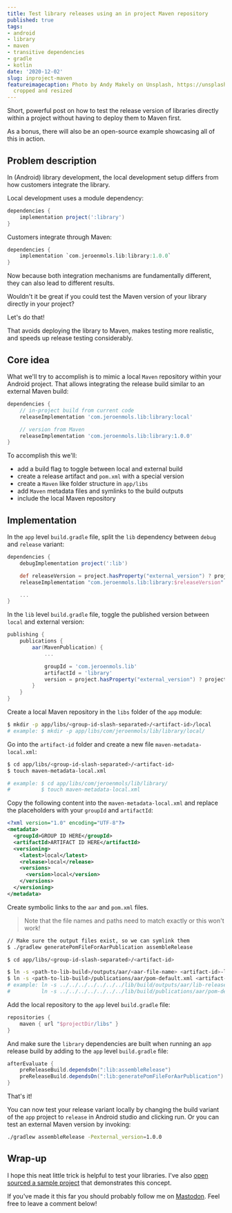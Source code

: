 ```yaml
---
title: Test library releases using an in project Maven repository
published: true
tags:
- android
- library
- maven
- transitive dependencies
- gradle
- kotlin
date: '2020-12-02'
slug: inproject-maven
featureimagecaption: Photo by Andy Makely on Unsplash, https://unsplash.com/photos/0cn3wuj6Cmw,
  cropped and resized
---
```


Short, powerful post on how to test the release version of libraries directly within a project without having to deploy them to Maven first.

As a bonus, there will also be an open-source example showcasing all of this in action.


## Problem description
In (Android) library development, the local development setup differs from how customers integrate the library.

Local development uses a module dependency:

```groovy
dependencies {
    implementation project(':library')
}
```

Customers integrate through Maven:

```groovy
dependencies {
    implementation `com.jeroenmols.lib:library:1.0.0`
}
```

Now because both integration mechanisms are fundamentally different, they can also lead to different results.

Wouldn't it be great if you could test the Maven version of your library directly in your project?

Let's do that!

That avoids deploying the library to Maven, makes testing more realistic, and speeds up release testing considerably.

## Core idea
What we'll try to accomplish is to mimic a local `Maven` repository within your Android project. That allows integrating the release build similar to an external Maven build:

```groovy
dependencies {
    // in-project build from current code
    releaseImplementation 'com.jeroenmols.lib:library:local'

    // version from Maven
    releaseImplementation 'com.jeroenmols.lib:library:1.0.0'
}
```

To accomplish this we'll:

- add a build flag to toggle between local and external build
- create a release artifact and `pom.xml` with a special version
- create a `Maven` like folder structure in `app/libs`
- add `Maven` metadata files and symlinks to the build outputs
- include the local Maven repository


## Implementation
In the `app` level `build.gradle` file, split the `lib` dependency between `debug` and `release` variant:

```groovy
dependencies {
    debugImplementation project(':lib')

    def releaseVersion = project.hasProperty("external_version") ? project.external_version : "local"
    releaseImplementation "com.jeroenmols.lib:library:$releaseVersion"

    ...
}
```

In the `lib` level `build.gradle` file, toggle the published version between `local` and external version:

```groovy
publishing {
    publications {
        aar(MavenPublication) {
            ...

            groupId = 'com.jeroenmols.lib'
            artifactId = 'library'
            version = project.hasProperty("external_version") ? project.external_version : "local"
        }
    }
}
```

Create a local Maven repository in the `libs` folder of the `app` module:

```bash
$ mkdir -p app/libs/<group-id-slash-separated>/<artifact-id>/local
# example: $ mkdir -p app/libs/com/jeroenmols/lib/library/local/
```

Go into the `artifact-id` folder and create a new file `maven-metadata-local.xml`:

```bash
$ cd app/libs/<group-id-slash-separated>/<artifact-id>
$ touch maven-metadata-local.xml

# example: $ cd app/libs/com/jeroenmols/lib/library/
#          $ touch maven-metadata-local.xml
```

Copy the following content into the `maven-metadata-local.xml` and replace the placeholders with your `groupId` and `artifactId`:

```xml
<?xml version="1.0" encoding="UTF-8"?>
<metadata>
  <groupId>GROUP ID HERE</groupId>
  <artifactId>ARTIFACT ID HERE</artifactId>
  <versioning>
    <latest>local</latest>
    <release>local</release>
    <versions>
      <version>local</version>
    </versions>
  </versioning>
</metadata>
```

Create symbolic links to the `aar` and `pom.xml` files.

> Note that the file names and paths need to match exactly or this won't work!

```bash
// Make sure the output files exist, so we can symlink them
$ ./gradlew generatePomFileForAarPublication assembleRelease

$ cd app/libs/<group-id-slash-separated>/<artifact-id>

$ ln -s <path-to-lib-build>/outputs/aar/<aar-file-name> <artifact-id>-local.aar
$ ln -s <path-to-lib-build>/publications/aar/pom-default.xml <artifact-id>-local.pom
# example: ln -s ../../../../../../../lib/build/outputs/aar/lib-release.aar library-local.aar
#          ln -s ../../../../../../../lib/build/publications/aar/pom-default.xml library-local.pom
```

Add the local repository to the `app` level `build.gradle` file:

```groovy
repositories {
    maven { url "$projectDir/libs" }
}
```

And make sure the `library` dependencies are built when running an `app` release build by adding to the `app` level `build.gradle` file:

```groovy
afterEvaluate {
    preReleaseBuild.dependsOn(":lib:assembleRelease")
    preReleaseBuild.dependsOn(":lib:generatePomFileForAarPublication")
}
```

That's it!

You can now test your release variant locally by changing the build variant of the `app` project to `release` in Android studio and clicking run. Or you can test an external Maven version by invoking:

```bash
./gradlew assembleRelease -Pexternal_version=1.0.0
```

## Wrap-up
I hope this neat little trick is helpful to test your libraries. I've also [open sourced a sample project](https://github.com/JeroenMols/LibraryExample/pull/1/files) that demonstrates this concept.

If you've made it this far you should probably follow me on [Mastodon](https://androiddev.social/@Jeroenmols). Feel free to leave a comment below!
